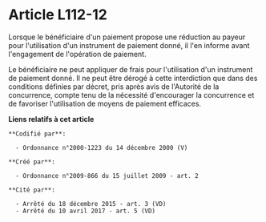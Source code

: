 # Article L112-12

Lorsque le bénéficiaire d'un paiement propose une réduction au payeur pour l'utilisation d'un instrument de paiement donné,
il l'en informe avant l'engagement de l'opération de paiement. 

Le bénéficiaire ne peut appliquer de frais pour l'utilisation d'un instrument de paiement donné. Il ne peut être dérogé à
cette interdiction que dans des conditions définies par décret, pris après avis de l'Autorité de la concurrence, compte tenu
de la nécessité d'encourager la concurrence et de favoriser l'utilisation de moyens de paiement efficaces.

**Liens relatifs à cet article**

	**Codifié par**:

	  - Ordonnance n°2000-1223 du 14 décembre 2000 (V)

	**Créé par**:

	  - Ordonnance n°2009-866 du 15 juillet 2009 - art. 2

	**Cité par**:

	  - Arrêté du 18 décembre 2015 - art. 3 (VD)
	  - Arrêté du 10 avril 2017 - art. 5 (VD)
